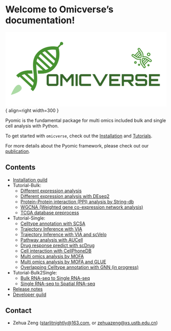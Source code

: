 # Welcome to Omicverse’s documentation!


<div class="result" markdown>

![Image title](img/logo.png){ align=right width=300 }

Pyomic is the fundamental package for multi omics included bulk and single cell analysis with Python.

To get started with `omicverse`, check out the [Installation](Installation_guild) and [Tutorials]().

For more details about the Pyomic framework, please check out our [publication]().

</div>



<div class="Contents" markdown>

## Contents

- [Installation guild](Installation_guild)
- Tutorial-Bulk:
    - [Different expression analysis](Tutorials-bulk/t_deg)
    - [Different expression analysis with DEseq2](Tutorials-bulk/t_deseq2)
    - [Protein-Protein interaction (PPI) analysis by String-db](Tutorials-bulk/t_network/)
    - [WGCNA (Weighted gene co-expression network analysis)](Tutorials-bulk/t_wgcna/)
    - [TCGA database preprocess](Tutorials-bulk/t_tcga/)
- Tutorial-Single:
    - [Celltype annotation with SCSA](Tutorials-single/t_cellanno)
    - [Trajectory Inference with VIA](Tutorials-single/t_via)
    - [Trajectory Inference with VIA and scVelo](Tutorials-single/t_via_velo)
    - [Pathway analysis with AUCell](Tutorials-single/t_aucell)
    - [Drug response predict with scDrug](Tutorials-single/t_scdrug)
    - [Cell interaction with CellPhoneDB](Tutorials-single/t_cellphonedb)
    - [Multi omics analysis by MOFA](Tutorials-single/t_mofa)
    - [Multi omics analysis by MOFA and GLUE](Tutorials-single/t_mofa_glue)
    - [Overlapping Celltype annotation with GNN (in progress)](Tutorials-single/t_nocd)
- Tutorial-Bulk2Single:
    - [Bulk RNA-seq to Single RNA-seq](Tutorials-bulk2single/t_bulk2single)
    - [Single RNA-seq to Spatial RNA-seq](Tutorials-bulk2single/t_single2spatial)
- [Release notes](Release_notes)
- [Developer guild](Developer_guild)

</div>

<div class="Contact" markdown>

## Contact

- Zehua Zeng ([starlitnightly@163.com](mailto:starlitnightly@163.com), or [zehuazeng@xs.ustb.edu.cn](mailto:zehuazeng@xs.ustb.edu.cn))

</div>
